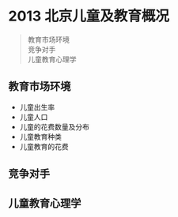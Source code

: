 2013 北京儿童及教育概况
========================================
> 教育市场环境  
> 竞争对手  
> 儿童教育心理学  
## 教育市场环境
* 儿童出生率
* 儿童人口
* 儿童的花费数量及分布
* 儿童教育种类
* 儿童教育的花费

## 竞争对手

## 儿童教育心理学

